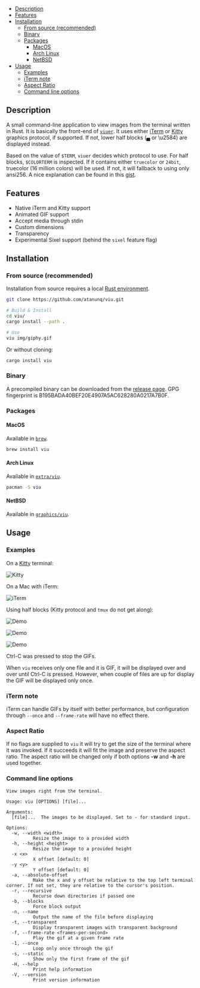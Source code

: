 - [Description](#description)
- [Features](#features)
- [Installation](#installation)
  - [From source (recommended)](#from-source-recommended)
  - [Binary](#binary)
  - [Packages](#packages)
    - [MacOS](#macos)
    - [Arch Linux](#arch-linux)
    - [NetBSD](#netbsd)
- [Usage](#usage)
  - [Examples](#examples)
  - [iTerm note](#iterm-note)
  - [Aspect Ratio](#aspect-ratio)
  - [Command line options](#command-line-options)

## Description
A small command-line application to view images from the terminal written in Rust. It is basically the
front-end of [`viuer`](https://github.com/atanunq/viuer). It uses either [iTerm](https://iterm2.com/documentation-images.html)
or [Kitty](https://sw.kovidgoyal.net/kitty/graphics-protocol.html) graphics protocol, if supported.
If not, lower half blocks (▄ or \u2584) are displayed instead.

Based on the value of `$TERM`, `viuer` decides which protocol to use. For half
blocks, `$COLORTERM` is inspected. If it contains either `truecolor` or `24bit`,
truecolor (16 million colors) will be used. If not, it will fallback to using only ansi256. A nice
explanation can be found in this [gist](https://gist.github.com/XVilka/8346728).


## Features
- Native iTerm and Kitty support
- Animated GIF support
- Accept media through stdin
- Custom dimensions
- Transparency
- Experimental Sixel support (behind the `sixel` feature flag)

## Installation

### From source (recommended)

Installation from source requires a local [Rust environment](https://www.rust-lang.org/tools/install).

```bash
git clone https://github.com/atanunq/viu.git

# Build & Install
cd viu/
cargo install --path .

# Use
viu img/giphy.gif
```
Or without cloning:
```bash
cargo install viu
```

### Binary
A precompiled binary can be downloaded from the [release
page](https://www.github.com/atanunq/viu/releases/latest).
GPG fingerprint is B195BADA40BEF20E4907A5AC628280A0217A7B0F.

### Packages

#### MacOS
Available in [`brew`](https://formulae.brew.sh/formula/viu).
```bash
brew install viu
```

#### Arch Linux
Available in [`extra/viu`](https://archlinux.org/packages/extra/x86_64/viu/).
```bash
pacman -S viu
```

#### NetBSD
Available in [`graphics/viu`](http://cdn.netbsd.org/pub/pkgsrc/current/pkgsrc/graphics/viu/README.html).

## Usage

### Examples
On a [Kitty](https://github.com/kovidgoyal/kitty) terminal:

![Kitty](img/kittydemo.gif)

On a Mac with iTerm:

![iTerm](img/iterm.png)


Using half blocks (Kitty protocol and `tmux` do not get along):

![Demo](img/demo.gif)


![Demo](img/gifdemo.gif)


![Demo](img/curldemo.gif)


Ctrl-C was pressed to stop the GIFs.


When `viu` receives only one file and it is GIF, it will be displayed over and over until Ctrl-C is
pressed. However, when couple of files are up for display the GIF will be displayed only once.

### iTerm note
iTerm can handle GIFs by itself with better performance, but configuration through `--once`
and `--frame-rate` will have no effect there.

### Aspect Ratio
If no flags are supplied to `viu` it will try to get the size of the terminal where it was invoked.
If it succeeds it will fit the image and preserve the aspect ratio. The aspect ratio will be changed
only if both options **-w** and **-h** are used together.

### Command line options
```
View images right from the terminal.

Usage: viu [OPTIONS] [file]...

Arguments:
  [file]...  The images to be displayed. Set to - for standard input.

Options:
  -w, --width <width>
          Resize the image to a provided width
  -h, --height <height>
          Resize the image to a provided height
  -x <x>
          X offset [default: 0]
  -y <y>
          Y offset [default: 0]
  -a, --absolute-offset
          Make the x and y offset be relative to the top left terminal corner. If not set, they are relative to the cursor's position.
  -r, --recursive
          Recurse down directories if passed one
  -b, --blocks
          Force block output
  -n, --name
          Output the name of the file before displaying
  -t, --transparent
          Display transparent images with transparent background
  -f, --frame-rate <frames-per-second>
          Play the gif at a given frame rate
  -1, --once
          Loop only once through the gif
  -s, --static
          Show only the first frame of the gif
  -H, --help
          Print help information
  -V, --version
          Print version information
```
